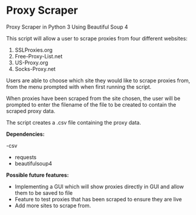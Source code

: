 # Proxy Scraper 
Proxy Scraper in Python 3 Using Beautiful Soup 4

This script will allow a user to scrape proxies from four different websites:

1. SSLProxies.org <br>
2. Free-Proxy-List.net <br>
3. US-Proxy.org <br>
4. Socks-Proxy.net <br>

Users are able to choose which site they would like to scrape proxies from, from the menu prompted with when first running the script. 

When proxies have been scraped from the site chosen, the user will be prompted to enter the filename of the file to be created to contain the scraped proxy data.

The script creates a .csv file containing the proxy data. 

<b>Dependencies:</b>

-csv <br>
- requests <br>
- beautifulsoup4


<b>Possible future features: </b>

- Implementing a GUI which will show proxies directly in GUI and allow them to be saved to file<br>
- Feature to test proxies that has been scraped to ensure they are live <br>
- Add more sites to scrape from. 
